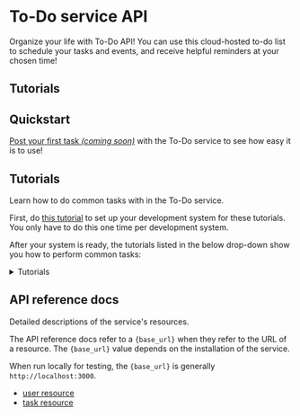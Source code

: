 # To-Do service API

Organize your life with To-Do API! You can use this cloud-hosted to-do list to schedule your tasks and events, and receive helpful reminders at your chosen time!

## Tutorials


## Quickstart

[Post your first task _(coming soon)_](#quickstart) with the To-Do service to see how easy it is to use!

## Tutorials

Learn how to do common tasks with in the To-Do service.

First, do [this tutorial](before-you-start-a-tutorial.md) to set up your development system for these tutorials. You only have to do this one time per development system.

After your system is ready, the tutorials listed in the below drop-down show you how to perform common tasks:

<details><summary>Tutorials</summary>

* [Enroll a new user](tutorials/enroll-a-new-user.md)
* [Add a new task](tutorials/add-a-new-task.md)
* [Change the due-date of a task _(coming soon)_](#tutorials)
* [Delete a task _(coming soon)_](#tutorials)

</details>

## API reference docs

Detailed descriptions of the service's resources.

The API reference docs refer to a `{base_url}` when they
refer to the URL of a resource. The `{base_url}` value depends
on the installation of the service.

When run locally for testing, the `{base_url}` is
generally `http://localhost:3000`.

* [user resource](api/user.md)
* [task resource](api/task.md)
